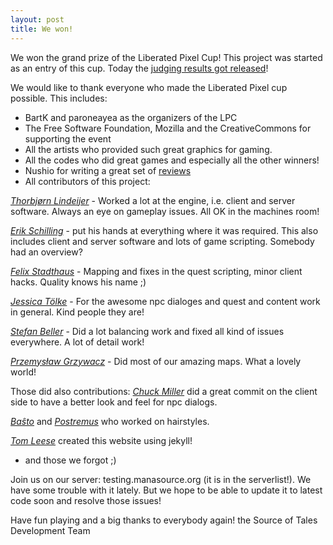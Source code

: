 ```yaml
---
layout: post
title: We won!
---
```


We won the grand prize of the Liberated Pixel Cup!
This project was started as an entry of this cup. Today the [judging results got released](http://lpc.opengameart.org/content/code-judging-is-in)!

We would like to thank everyone who made the Liberated Pixel cup possible.
This includes:
 * BartK and paroneayea as the organizers of the LPC
 * The Free Software Foundation, Mozilla and the CreativeCommons for supporting the event
 * All the artists who provided such great graphics for gaming.
 * All the codes who did great games and especially all the other winners!
 * Nushio for writing a great set of [reviews](http://k3rnel.net/lpc-game-reviews/)
 * All contributors of this project:

*[Thorbjørn Lindeijer](mailto:thorbjorn@lindeijer.nl)* - Worked a lot at the engine, i.e. client and server software. Always an eye on gameplay issues. All OK in the machines room!

*[Erik Schilling](mailto:ablu.erikschilling@googlemail.com)* - put his hands at everything where it was required. This also includes client and server software and lots of game scripting. Somebody had an overview?

*[Felix Stadthaus](mailto:jurkan@gmx.de)* - Mapping and fixes in the quest scripting, minor client hacks. Quality knows his name ;)

*[Jessica Tölke](mailto:jtoelke@mail.upb.de)* - For the awesome npc dialoges and quest and content work in general. Kind people they are!

*[Stefan Beller](mailto:stefanbeller@googlemail.com)* - Did a lot balancing work and fixed all kind of issues everywhere. A lot of detail work!

*[Przemysław Grzywacz](mailto:nexather@gmail.com)* - Did most of our amazing maps. What a lovely world!

Those did also contributions:
*[Chuck Miller](mailto:shadowmil@gmail.com)* did a great commit on the client side to have a better look and feel for npc dialogs.

*[Baŝto](mailto:msnhasser@web.de)* and *[Postremus](mailto:panzer1996@googlemail.com)* who worked on hairstyles.

*[Tom Leese](mailto:leese.thomas81@gmail.com)* created this website using jekyll!

* and those we forgot ;)

Join us on our server: testing.manasource.org (it is in the serverlist!).
We have some trouble with it lately. But we hope to be able to update it to latest code soon and resolve those issues!

Have fun playing and a big thanks to everybody again!
the Source of Tales Development Team
